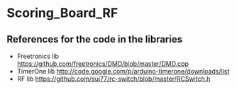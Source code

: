# Scoring_Board_RF

## References for the code in the libraries
- Freetronics lib https://github.com/freetronics/DMD/blob/master/DMD.cpp
- TimerOne lib http://code.google.com/p/arduino-timerone/downloads/list
- RF lib https://github.com/sui77/rc-switch/blob/master/RCSwitch.h
